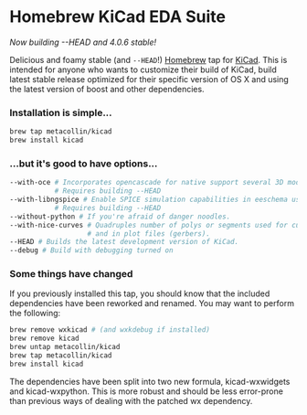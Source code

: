 # Homebrew KiCad EDA Suite
_Now building --HEAD and 4.0.6 stable!_

Delicious and foamy stable (and `--HEAD`!) [Homebrew](https://github.com/mxcl/homebrew) tap for [KiCad](http://www.kicad-pcb.org). This is intended for anyone who wants to customize their build of KiCad, build latest stable release optimized for their specific version of OS X and using the latest version of boost and other dependencies.

### Installation is simple...
```sh
brew tap metacollin/kicad
brew install kicad
```

### ...but it's good to have options...
```sh
--with-oce # Incorporates opencascade for native support several 3D model formats, including .STEP.
           # Requires building --HEAD
--with-libngspice # Enable SPICE simulation capabilities in eeschema using ngspice as the backend.
           # Requires building --HEAD
--without-python # If you're afraid of danger noodles.
--with-nice-curves # Quadruples number of polys or segments used for curves and circles visually
                   # and in plot files (gerbers).
--HEAD # Builds the latest development version of KiCad.
--debug # Build with debugging turned on
```

### Some things have changed

If you previously installed this tap, you should know that the included dependencies have been reworked and renamed.  You may want to perform the following:

```sh
brew remove wxkicad # (and wxkdebug if installed)
brew remove kicad
brew untap metacollin/kicad
brew tap metacollin/kicad
brew install kicad
```

The dependencies have been split into two new formula, kicad-wxwidgets and kicad-wxpython.  This is more robust and should be less error-prone than previous ways of dealing with the patched wx dependency.
